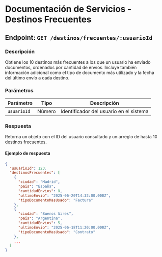 # Documentación de Servicios - Destinos Frecuentes

## Endpoint: `GET /destinos/frecuentes/:usuarioId`

### Descripción
Obtiene los 10 destinos más frecuentes a los que un usuario ha enviado documentos, ordenados por cantidad de envíos. Incluye también información adicional como el tipo de documento más utilizado y la fecha del último envío a cada destino.

### Parámetros

| Parámetro     | Tipo   | Descripción                         |
|---------------|--------|-------------------------------------|
| `usuarioId`   | Número | Identificador del usuario en el sistema |

### Respuesta
Retorna un objeto con el ID del usuario consultado y un arreglo de hasta 10 destinos frecuentes.

#### Ejemplo de respuesta

```json
{
  "usuarioId": 123,
  "destinosFrecuentes": [
    {
      "ciudad": "Madrid",
      "pais": "España",
      "cantidadEnvios": 8,
      "ultimoEnvio": "2025-06-20T14:32:00.000Z",
      "tipoDocumentoMasUsado": "Factura"
    },
    {
      "ciudad": "Buenos Aires",
      "pais": "Argentina",
      "cantidadEnvios": 5,
      "ultimoEnvio": "2025-06-18T11:20:00.000Z",
      "tipoDocumentoMasUsado": "Contrato"
    },
    ...
  ]
}
